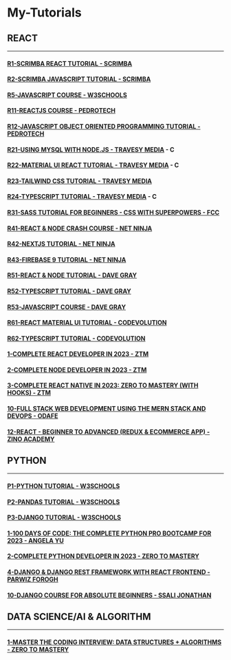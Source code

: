 # My-Tutorials

## REACT

---

#### [R1-SCRIMBA REACT TUTORIAL - SCRIMBA](/courses/react/R1.md)

#### [R2-SCRIMBA JAVASCRIPT TUTORIAL - SCRIMBA](/courses/react/R2.md)

#### [R5-JAVASCRIPT COURSE - W3SCHOOLS](/courses/react/R5.md)

#### [R11-REACTJS COURSE - PEDROTECH](/courses/react/R11.md)

#### [R12-JAVASCRIPT OBJECT ORIENTED PROGRAMMING TUTORIAL - PEDROTECH](/courses/react/R12.md)

#### [R21-USING MYSQL WITH NODE.JS - TRAVESY MEDIA](/courses/react/R21.md) - C

#### [R22-MATERIAL UI REACT TUTORIAL - TRAVESY MEDIA](/courses/react/R22.md) - C

#### [R23-TAILWIND CSS TUTORIAL - TRAVESY MEDIA](/courses/react/R23.md)

#### [R24-TYPESCRIPT TUTORIAL - TRAVESY MEDIA](/courses/react/R24.md) - C

#### [R31-SASS TUTORIAL FOR BEGINNERS - CSS WITH SUPERPOWERS - FCC](/courses/react/R31.md)

#### [R41-REACT & NODE CRASH COURSE - NET NINJA](/courses/react/R41.md)

#### [R42-NEXTJS TUTORIAL - NET NINJA](/courses/react/R42.md)

#### [R43-FIREBASE 9 TUTORIAL - NET NINJA](/courses/react/R43.md)

#### [R51-REACT & NODE TUTORIAL - DAVE GRAY](/courses/react/R51.md)

#### [R52-TYPESCRIPT TUTORIAL - DAVE GRAY](/courses/react/R52.md)

#### [R53-JAVASCRIPT COURSE - DAVE GRAY](/courses/react/R53.md)

#### [R61-REACT MATERIAL UI TUTORIAL - CODEVOLUTION](/courses/react/R61.md)

#### [R62-TYPESCRIPT TUTORIAL - CODEVOLUTION](/courses/react/R62.md)

#### [1-COMPLETE REACT DEVELOPER IN 2023 - ZTM](/courses/react/1.md)

#### [2-COMPLETE NODE DEVELOPER IN 2023 - ZTM](/courses/react/2.md)

#### [3-COMPLETE REACT NATIVE IN 2023: ZERO TO MASTERY (WITH HOOKS) - ZTM](/courses/react/3.md)

#### [10-FULL STACK WEB DEVELOPMENT USING THE MERN STACK AND DEVOPS - ODAFE](/courses/react/10.md)

#### [12-REACT - BEGINNER TO ADVANCED (REDUX & ECOMMERCE APP) - ZINO ACADEMY](/courses/react/12.md)

## PYTHON

---

#### [P1-PYTHON TUTORIAL - W3SCHOOLS](/courses/python/P1.md)

#### [P2-PANDAS TUTORIAL - W3SCHOOLS](/courses/python/P2.md)

#### [P3-DJANGO TUTORIAL - W3SCHOOLS](/courses/python/P3.md)

#### [1-100 DAYS OF CODE: THE COMPLETE PYTHON PRO BOOTCAMP FOR 2023 - ANGELA YU](/courses/python/1.md)

#### [2-COMPLETE PYTHON DEVELOPER IN 2023 - ZERO TO MASTERY](/courses/python/2.md)

#### [4-DJANGO & DJANGO REST FRAMEWORK WITH REACT FRONTEND - PARWIZ FOROGH](/courses/python/4.md)

#### [10-DJANGO COURSE FOR ABSOLUTE BEGINNERS - SSALI JONATHAN](/courses/python/10.md)

## DATA SCIENCE/AI & ALGORITHM

---

#### [1-MASTER THE CODING INTERVIEW: DATA STRUCTURES + ALGORITHMS - ZERO TO MASTERY](/courses/ds/1.md)
